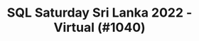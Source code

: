 ---
layout: event
title: "SQL Saturday Sri Lanka 2022 - Virtual (#1040)"
subtitle: ""
tags: ["Sri Lanka", "virtual", "2022", "Asia"]
thumb: /assets/img/logos/Just_icon_Color_small.png
comments: false
data: SQLSat1040
testevent: 1
---